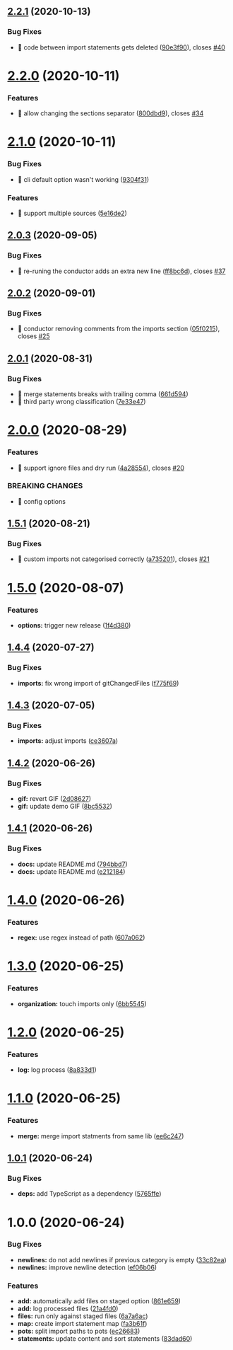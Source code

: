 ## [2.2.1](https://github.com/kreuzerk/import-conductor/compare/v2.2.0...v2.2.1) (2020-10-13)


### Bug Fixes

* 🐛 code between import statements gets deleted ([90e3f90](https://github.com/kreuzerk/import-conductor/commit/90e3f90dba286f718037eab8b345519a04629e57)), closes [#40](https://github.com/kreuzerk/import-conductor/issues/40)

# [2.2.0](https://github.com/kreuzerk/import-conductor/compare/v2.1.0...v2.2.0) (2020-10-11)


### Features

* 🎸 allow changing the sections separator ([800dbd9](https://github.com/kreuzerk/import-conductor/commit/800dbd9202d1c49bdb2660affc2746afaba884bf)), closes [#34](https://github.com/kreuzerk/import-conductor/issues/34)

# [2.1.0](https://github.com/kreuzerk/import-conductor/compare/v2.0.3...v2.1.0) (2020-10-11)

### Bug Fixes

- 🐛 cli default option wasn't working ([9304f31](https://github.com/kreuzerk/import-conductor/commit/9304f316f9b9d7ec38b32be1d6b239275ca8cef3))

### Features

- 🎸 support multiple sources ([5e16de2](https://github.com/kreuzerk/import-conductor/commit/5e16de21d30ef7caf5c547aa6bc936f1d8f91f3e))

## [2.0.3](https://github.com/kreuzerk/import-conductor/compare/v2.0.2...v2.0.3) (2020-09-05)

### Bug Fixes

- 🐛 re-runing the conductor adds an extra new line ([ff8bc6d](https://github.com/kreuzerk/import-conductor/commit/ff8bc6d6c7eb8f558be1001b208d7d56fe18b420)), closes [#37](https://github.com/kreuzerk/import-conductor/issues/37)

## [2.0.2](https://github.com/kreuzerk/import-conductor/compare/v2.0.1...v2.0.2) (2020-09-01)

### Bug Fixes

- 🐛 conductor removing comments from the imports section ([05f0215](https://github.com/kreuzerk/import-conductor/commit/05f02154a151f5c903111bd3607ca9916a056e7e)), closes [#25](https://github.com/kreuzerk/import-conductor/issues/25)

## [2.0.1](https://github.com/kreuzerk/import-conductor/compare/v2.0.0...v2.0.1) (2020-08-31)

### Bug Fixes

- 🐛 merge statements breaks with trailing comma ([661d594](https://github.com/kreuzerk/import-conductor/commit/661d594cf2f28715b962a96160e94baf8da74387))
- 🐛 third party wrong classification ([7e33e47](https://github.com/kreuzerk/import-conductor/commit/7e33e47ca71776181714015ef88938f8d0fc8a57))

# [2.0.0](https://github.com/kreuzerk/import-conductor/compare/v1.5.1...v2.0.0) (2020-08-29)

### Features

- 🎸 support ignore files and dry run ([4a28554](https://github.com/kreuzerk/import-conductor/commit/4a28554c25be4105664206bec7666878d46936c1)), closes [#20](https://github.com/kreuzerk/import-conductor/issues/20)

### BREAKING CHANGES

- 🧨 config options

## [1.5.1](https://github.com/kreuzerk/import-conductor/compare/v1.5.0...v1.5.1) (2020-08-21)

### Bug Fixes

- 🐛 custom imports not categorised correctly ([a735201](https://github.com/kreuzerk/import-conductor/commit/a735201fd55be5d16131bd43cb54876556acd47f)), closes [#21](https://github.com/kreuzerk/import-conductor/issues/21)

# [1.5.0](https://github.com/kreuzerk/import-conductor/compare/v1.4.4...v1.5.0) (2020-08-07)

### Features

- **options:** trigger new release ([1f4d380](https://github.com/kreuzerk/import-conductor/commit/1f4d3800c615007e57204fc7dfade5f671f6e499))

## [1.4.4](https://github.com/kreuzerk/import-conductor/compare/v1.4.3...v1.4.4) (2020-07-27)

### Bug Fixes

- **imports:** fix wrong import of gitChangedFiles ([f775f69](https://github.com/kreuzerk/import-conductor/commit/f775f69720349e8c27ee04b9b9685f661f3986fb))

## [1.4.3](https://github.com/kreuzerk/import-conductor/compare/v1.4.2...v1.4.3) (2020-07-05)

### Bug Fixes

- **imports:** adjust imports ([ce3607a](https://github.com/kreuzerk/import-conductor/commit/ce3607af93ddfc39a4853f75490604fc97283615))

## [1.4.2](https://github.com/kreuzerk/import-conductor/compare/v1.4.1...v1.4.2) (2020-06-26)

### Bug Fixes

- **gif:** revert GIF ([2d08627](https://github.com/kreuzerk/import-conductor/commit/2d0862717a4a7e3ca7b49f05624c1fe30bced1a3))
- **gif:** update demo GIF ([8bc5532](https://github.com/kreuzerk/import-conductor/commit/8bc55325e4568f90e5b92bab07bcf0b2985e70a8))

## [1.4.1](https://github.com/kreuzerk/import-conductor/compare/v1.4.0...v1.4.1) (2020-06-26)

### Bug Fixes

- **docs:** update README.md ([794bbd7](https://github.com/kreuzerk/import-conductor/commit/794bbd773410a520b0f8a93d8dac3a188e07011a))
- **docs:** update README.md ([e212184](https://github.com/kreuzerk/import-conductor/commit/e2121843dd313bd052ab9198f14e502d427e8775))

# [1.4.0](https://github.com/kreuzerk/import-conductor/compare/v1.3.0...v1.4.0) (2020-06-26)

### Features

- **regex:** use regex instead of path ([607a062](https://github.com/kreuzerk/import-conductor/commit/607a06216ed9532dfefaa34177c89e8cf999a3af))

# [1.3.0](https://github.com/kreuzerk/import-conductor/compare/v1.2.0...v1.3.0) (2020-06-25)

### Features

- **organization:** touch imports only ([6bb5545](https://github.com/kreuzerk/import-conductor/commit/6bb5545d6c5a462bc13671b45f25a0a3575b7685))

# [1.2.0](https://github.com/kreuzerk/import-conductor/compare/v1.1.0...v1.2.0) (2020-06-25)

### Features

- **log:** log process ([8a833d1](https://github.com/kreuzerk/import-conductor/commit/8a833d18b6cc99f55d6bf513b3a630fa06c75675))

# [1.1.0](https://github.com/kreuzerk/import-conductor/compare/v1.0.1...v1.1.0) (2020-06-25)

### Features

- **merge:** merge import statments from same lib ([ee6c247](https://github.com/kreuzerk/import-conductor/commit/ee6c247396a6928d613c6f52cd896190be0d7eb4))

## [1.0.1](https://github.com/kreuzerk/import-conductor/compare/v1.0.0...v1.0.1) (2020-06-24)

### Bug Fixes

- **deps:** add TypeScript as a dependency ([5765ffe](https://github.com/kreuzerk/import-conductor/commit/5765ffec8f60cd4e0dd7343466fe631428a1d0ca))

# 1.0.0 (2020-06-24)

### Bug Fixes

- **newlines:** do not add newlines if previous category is empty ([33c82ea](https://github.com/kreuzerk/import-conductor/commit/33c82ea2452bfad673e46fee16951cfcd6377026))
- **newlines:** improve newline detection ([ef06b06](https://github.com/kreuzerk/import-conductor/commit/ef06b06b2ba21a041879b4455d7b91867dbbf625))

### Features

- **add:** automatically add files on staged option ([861e659](https://github.com/kreuzerk/import-conductor/commit/861e659cd5e7339b0ed0038f85f96ad54d4fc819))
- **add:** log processed files ([21a4fd0](https://github.com/kreuzerk/import-conductor/commit/21a4fd08ae98ff9afee01cb3cf806f91d0a8dcfa))
- **files:** run only against staged files ([6a7a6ac](https://github.com/kreuzerk/import-conductor/commit/6a7a6ac554c83b61bfdbf6906da34a16a99de078))
- **map:** create import statement map ([fa3b61f](https://github.com/kreuzerk/import-conductor/commit/fa3b61f714100e5c4def213606bd649092c5943c))
- **pots:** split import paths to pots ([ec26683](https://github.com/kreuzerk/import-conductor/commit/ec2668324d7f0d47427ccdb6d595ec0ccda1ec2f))
- **statements:** update content and sort statements ([83dad60](https://github.com/kreuzerk/import-conductor/commit/83dad60e207e81efc5f748d3cf667255a893b2ae))
